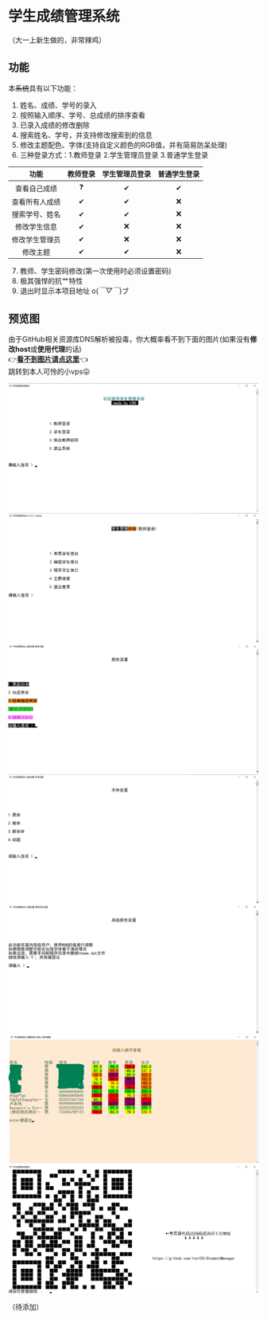 # 学生成绩管理系统
（大一上新生做的，非常辣鸡）
## 功能
本~~系统~~具有以下功能：   
1. 姓名、成绩、学号的录入
2. 按照输入顺序、学号、总成绩的排序查看
3. 已录入成绩的修改删除
4. 搜索姓名、学号，并支持修改搜索到的信息
5. 修改主题配色、字体(支持自定义颜色的RGB值，并有简易防呆处理)
6. 三种登录方式：1.教师登录 2.学生管理员登录 3.普通学生登录

|  功能  | 教师登录 | 学生管理员登录  |  普通学生登录  |
|:-:|:-:|:-:|:-:|
| 查看自己成绩 | ❓ | ✔ | ✔ |
| 查看所有人成绩 | ✔ | ✔ | ❌ |
| 搜索学号、姓名 | ✔ | ✔ | ❌ |
| 修改学生信息 | ✔ | ❌ | ❌ |
| 修改学生管理员 | ✔ | ❌ | ❌ |
| 修改主题 | ✔ | ✔ | ❌ |


7. 教师、学生密码修改(第一次使用时必须设置密码)
8. 极其强悍的抗艹特性
9. 退出时显示本项目地址 o(*￣▽￣*)ブ

## 预览图
由于GitHub相关资源库DNS解析被投毒，你大概率看不到下面的图片(如果没有**修改host**或**使用代理**的话)   
👉[**看不到图片请点这里**](https://www.justlll.tk/myHomework/imgPreview/ "本人的小vps")👈   
跳转到本人可怜的小vps😛

![image](/imgPreview/welcomeMenu.png)
![image](/imgPreview/mainMenu.png)
![image](/imgPreview/color.png)
![image](/imgPreview/font.png)
![image](/imgPreview/color2.png)
![image](/imgPreview/information.png)
![image](/imgPreview/exit.png)

（待添加）

